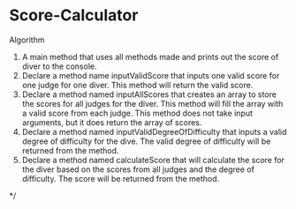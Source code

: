 # Score-Calculator
Algorithm
1. A main method that uses all methods made and prints out the score of diver to the console.
2. Declare a method name inputValidScore that inputs one valid score for one judge for one diver. This method will return the valid score.
3. Declare a method named inputAllScores that creates an array to store the scores for all judges for the diver. This method will fill the array with a valid score from each judge. This method does not take input arguments, but it does return the array of scores.
4. Declare a method named inputValidDegreeOfDifficulty that inputs a valid degree of difficulty for the dive. The valid degree of difficulty will be returned from the method.
5. Declare a method named calculateScore that will calculate the score for the diver based on the scores from all judges and the degree of difficulty. The score will be returned from the method.

 */
